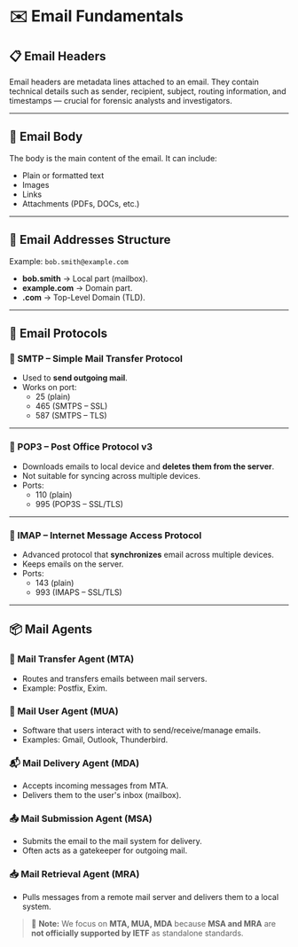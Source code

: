 # ✉️ Email Fundamentals

## 📋 Email Headers
Email headers are metadata lines attached to an email. They contain technical details such as sender, recipient, subject, routing information, and timestamps — crucial for forensic analysts and investigators.

---

## 📝 Email Body
The body is the main content of the email. It can include:
- Plain or formatted text
- Images
- Links
- Attachments (PDFs, DOCs, etc.)

---

## 📧 Email Addresses Structure
Example: `bob.smith@example.com`
- **bob.smith** → Local part (mailbox).
- **example.com** → Domain part.
- **.com** → Top-Level Domain (TLD).

---

## 📨 Email Protocols

### 🔹 SMTP – Simple Mail Transfer Protocol
- Used to **send outgoing mail**.
- Works on port:
  - 25 (plain)
  - 465 (SMTPS – SSL)
  - 587 (SMTPS – TLS)

---

### 🔸 POP3 – Post Office Protocol v3
- Downloads emails to local device and **deletes them from the server**.
- Not suitable for syncing across multiple devices.
- Ports:
  - 110 (plain)
  - 995 (POP3S – SSL/TLS)

---

### 🔸 IMAP – Internet Message Access Protocol
- Advanced protocol that **synchronizes** email across multiple devices.
- Keeps emails on the server.
- Ports:
  - 143 (plain)
  - 993 (IMAPS – SSL/TLS)

---

## 📦 Mail Agents

### 🔁 Mail Transfer Agent (MTA)
- Routes and transfers emails between mail servers.
- Example: Postfix, Exim.

### 📨 Mail User Agent (MUA)
- Software that users interact with to send/receive/manage emails.
- Examples: Gmail, Outlook, Thunderbird.

### 📬 Mail Delivery Agent (MDA)
- Accepts incoming messages from MTA.
- Delivers them to the user's inbox (mailbox).

### 📤 Mail Submission Agent (MSA)
- Submits the email to the mail system for delivery.
- Often acts as a gatekeeper for outgoing mail.

### 📥 Mail Retrieval Agent (MRA)
- Pulls messages from a remote mail server and delivers them to a local system.

> 📝 **Note:** We focus on **MTA, MUA, MDA** because **MSA and MRA** are **not officially supported by IETF** as standalone standards.
